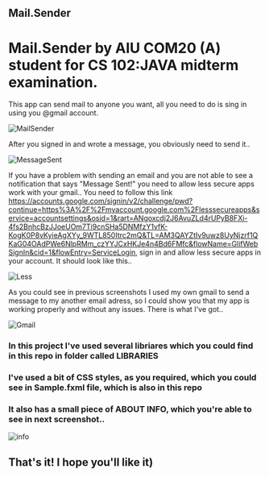 ## Mail.Sender
# Mail.Sender by AIU COM20 (A) student for CS 102:JAVA midterm examination. 
This app can send mail to anyone you want, all you need to do is sing in using you @gmail account.

![MailSender](https://user-images.githubusercontent.com/73659333/112333268-a72b5880-8ce4-11eb-8ebe-c49c280c96c3.png)

After you signed in and wrote a message, you obviously need to send it..

![MessageSent](https://user-images.githubusercontent.com/73659333/112333527-e0fc5f00-8ce4-11eb-88ce-5a3d13918e81.png)

If you have a problem with sending an email and you are not able to see a notification that says "Message Sent!" you need to allow less secure apps work with your gmail.. 
You need to follow this link https://accounts.google.com/signin/v2/challenge/pwd?continue=https%3A%2F%2Fmyaccount.google.com%2Flesssecureapps&service=accountsettings&osid=1&rart=ANgoxcdj2J6AvuZLd4rUPyB8FXi-4fs2BnhcBzJJoeUOm7Ti9cnSHa5DNMfzY1vfK-KogK0P8vKyieAgXYy_9WTL850Itrc2mQ&TL=AM3QAYZtIv9uwz8UyNjzrf1QKaG04OAdPWe6NlpRMm_czYYJCxHKJe4n4Bd6FMfc&flowName=GlifWebSignIn&cid=1&flowEntry=ServiceLogin, sign in and allow less secure apps in your account. It should look like this..

![Less](https://user-images.githubusercontent.com/73659333/112334664-cb3b6980-8ce5-11eb-9dbf-c6f51eff10f6.png)

As you could see in previous screenshots I used my own gmail to send a message to my another email adress, so I could show you that my app is working properly and without any issues. There is what I've got..

![Gmail](https://user-images.githubusercontent.com/73659333/112335709-aa274880-8ce6-11eb-8fc1-8608d961af6f.png)

### In this project I've used several libriares which you could find in this repo in folder called LIBRARIES

### I've used a bit of CSS styles, as you required, which you could see in Sample.fxml file, which is also in this repo

### It also has a small piece of ABOUT INFO, which you're able to see in next screenshot..

![info](https://user-images.githubusercontent.com/73659333/112336864-a3e59c00-8ce7-11eb-8c24-a3f907f11a4e.png)
## That's it! I hope you'll like it)
